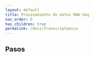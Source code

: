 ```yaml
---
layout: default
title: Procesamiento de datos RNA-Seq
nav_order: 6
has_children: true
permalink: /docs/Transcriptomica
---
```


## Pasos 